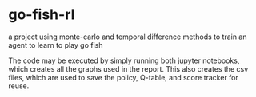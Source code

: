 # go-fish-rl
a project using monte-carlo and temporal difference methods to train an agent to learn to play go fish

The code may be executed by simply running both jupyter notebooks, which creates all the graphs used in the report.
This also creates the csv files, which are used to save the policy, Q-table, and score tracker for reuse.